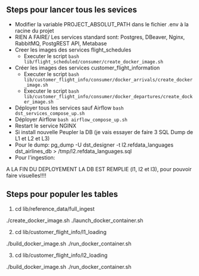 ## Steps pour lancer tous les sevices

- Modifier la variable PROJECT_ABSOLUT_PATH dans le fichier .env à la racine du projet
- RIEN A FAIRE/ Les services standard sont: Postgres, DBeaver, Nginx, RabbitMQ, PostgREST API, Metabase
- Creer les images des services flight_schedules
    - Executer le script `bash lib/flight_scheduled/consumer/create_docker_image.sh`
- Créer les images des services customer_flight_information
    - Executer le script `bash lib/customer_flight_info/consumer/docker_arrivals/create_docker_image.sh`
    - Executer le script `bash lib/customer_flight_info/consumer/docker_departures/create_docker_image.sh`
- Déployer tous les services sauf Airflow `bash dst_services_compose_up.sh`
- Déployer Airflow `bash airflow_compose_up.sh`
- Restart le service NGINX
- Si install nouvelle Peupler la DB (je vais essayer de faire 3 SQL Dump de L1 et L2 et L3)
 - Pour le dump: pg_dump -U dst_designer -t l2.refdata_languages dst_airlines_db > /tmp/l2.refdata_languages.sql
 - Pour l'ingestion:

A LA FIN DU DEPLOYEMENT LA DB EST REMPLIE (l1, l2 et l3), pour pouvoir faire visuelles!!!!



## Steps pour populer les tables
 
1. cd lib/reference_data/full_ingest

./create_docker_image.sh
./launch_docker_container.sh
 
2. cd lib/customer_flight_info/l1_loading

./build_docker_image.sh
./run_docker_container.sh
 
3. cd lib/customer_flight_info/l2_loading

./build_docker_image.sh
./run_docker_container.sh
 
